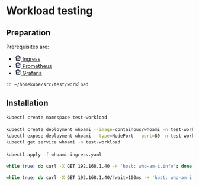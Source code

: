 # Workload testing

## Preparation

Prerequisites are: 
- [![](images/ico/color/homekube_16.png) Ingress](ingress.md)
- [![](images/ico/color/homekube_16.png) Prometheus](prometheus.md)
- [![](images/ico/color/homekube_16.png) Grafana](grafana.md)

```bash
cd ~/homekube/src/test/workload 
```

## Installation

```bash
kubectl create namespace test-workload

kubectl create deployment whoami --image=containous/whoami -n test-workload
kubectl expose deployment whoami --type=NodePort --port=80 -n test-workload
kubectl get service whoami -n test-workload

kubectl apply -f whoami-ingress.yaml

```


```bash
while true; do curl -X GET 192.168.1.40 -H 'host: who-am-i.info'; done
```

```bash
while true; do curl -X GET 192.168.1.40/?wait=100ms -H 'host: who-am-i.org'; done
```